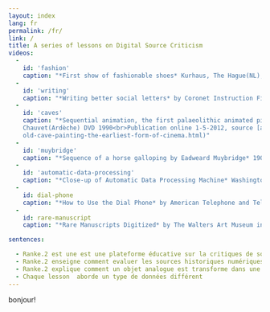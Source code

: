 ```yaml
---
layout: index
lang: fr
permalink: /fr/
link: /
title: A series of lessons on Digital Source Criticism
videos:
  -
    id: 'fashion'
    caption: "*First show of fashionable shoes* Kurhaus, The Hague(NL), 4-2-1949, Polygoon-Profilti, Netherlands Institute of Sound and Vision<br>Publication online unknown, source [www.europeana.eu](https://www.europeana.eu/portal/en/record/2051906/data_euscreenXL_http___openbeelden_nl_media_71231.html?q=fashion+AND+RIGHTS%3A%2Acreative%2A+AND+NOT+RIGHTS%3A%2And%2A)" 
  -
    id: 'writing'
    caption: "*Writing better social letters* by Coronet Instruction Films 1950<br>Publication online 20-9-2013, source [archive.org](https://github.com/C2DH/ranketwo/edit/master/pages/index.md)"
  -
    id: 'caves'
    caption: "*Sequential animation, the first palaeolithic animated pictures* © Marc Azéma, grotte des Trois-Frères(Ariège), grotte   
    Chauvet(Ardèche) DVD 1990<br>Publication online 1-5-2012, source [archive.org](http://www.openculture.com/2016/07/was-a-32000-year-
    old-cave-painting-the-earliest-form-of-cinema.html)"
  -
    id: 'muybridge'
    caption: "*Sequence of a horse galloping by Eadweard Muybridge* 1904<br>Publication online 17-10-2005, source [wikicommons](https://commons.wikimedia.org/wiki/Category:Eadweard_Muybridge_animations)"
  -
    id: 'automatic-data-processing'
    caption: "*Close-up of Automatic Data Processing Machine* Washington DC, USA, 1953<br>Publication online unknown, source [https://www.pond5.com](https://www.pond5.com/stock-footage/44586363/automatic-data-processing-machine.html)" 
  -
    id: dial-phone
    caption: "*How to Use the Dial Phone* by American Telephone and Telegraph Co.(AT&T) 1927<br>Publication online 16-7-2002, source [archive.org](https://archive.org/details/HowtoUse1927)"
  -
    id: rare-manuscript
    caption: "*Rare Manuscripts Digitized* by The Walters Art Museum in Baltimore, CTV<br>Publication online 29-7-2013, source  [archive.org](https://archive.org/details/Rare_Manuscripts_Digitized)"

sentences:

  - Ranke.2 est une est une plateforme éducative sur la critiques de sources historiques numériques
  - Ranke.2 enseigne comment evaluer les sources historiques numériques
  - Ranke.2 explique comment un objet analogue est transforme dans une représentation numérique 
  - Chaque lesson  aborde un type de données différent
---
```


bonjour!
<!-- more -->
